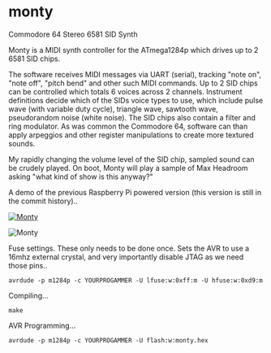 monty
=====

Commodore 64 Stereo 6581 SID Synth

Monty is a MIDI synth controller for the ATmega1284p which drives up to 2 6581 SID chips.

The software receives MIDI messages via UART (serial), tracking "note on", "note off", "pitch bend" and other such
MIDI commands. Up to 2 SID chips can be controlled which totals 6 voices across 2 channels. Instrument definitions
decide which of the SIDs voice types to use, which include pulse wave (with variable duty cycle), triangle wave,
sawtooth wave, pseudorandom noise (white noise). The SID chips also contain a filter and ring modulator.
As was common the Commodore 64, software can than apply arpeggios and other register manipulations to create more
textured sounds.

My rapidly changing the volume level of the SID chip, sampled sound can be crudely played. On boot, Monty will
play a sample of Max Headroom asking "what kind of show is this anyway?"

A demo of the previous Raspberry Pi powered version (this version is still in the commit history)..

[![Monty](http://img.youtube.com/vi/0jyIRRmpcOg/0.jpg)](http://www.youtube.com/watch?v=0jyIRRmpcOg)

![Monty](http://kamome.slipperyseal.net/monty-pcb1.jpg "Monty")

Fuse settings. These only needs to be done once. Sets the AVR to use a 16mhz external crystal, and very importantly disable JTAG as we need those pins..

  `avrdude -p m1284p -c YOURPROGAMMER -U lfuse:w:0xff:m -U hfuse:w:0xd9:m`

Compiling...

  `make`

AVR Programming...

  `avrdude -p m1284p -c YOURPROGAMMER -U flash:w:monty.hex`

